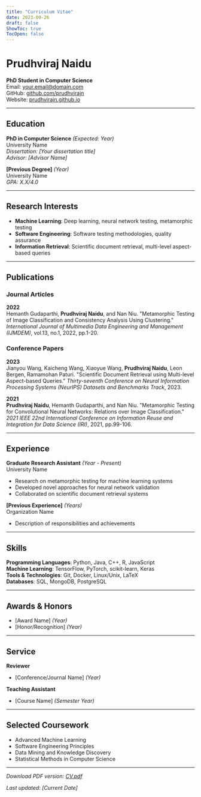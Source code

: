 ```yaml
---
title: "Curriculum Vitae"
date: 2023-09-26
draft: false
ShowToc: true
TocOpen: false
---
```


# Prudhviraj Naidu

**PhD Student in Computer Science**  
Email: your.email@domain.com  
GitHub: [github.com/prudhvirajn](https://github.com/prudhvirajn)  
Website: [prudhvirajn.github.io](https://prudhvirajn.github.io)

---

## Education

**PhD in Computer Science** *(Expected: Year)*  
University Name  
*Dissertation: [Your dissertation title]*  
*Advisor: [Advisor Name]*

**[Previous Degree]** *(Year)*  
University Name  
*GPA: X.X/4.0*

---

## Research Interests

- **Machine Learning**: Deep learning, neural network testing, metamorphic testing
- **Software Engineering**: Software testing methodologies, quality assurance
- **Information Retrieval**: Scientific document retrieval, multi-level aspect-based queries

---

## Publications

### Journal Articles

**2022**  
Hemanth Gudaparthi, **Prudhviraj Naidu**, and Nan Niu. "Metamorphic Testing of Image Classification and Consistency Analysis Using Clustering." *International Journal of Multimedia Data Engineering and Management (IJMDEM)*, vol.13, no.1, 2022, pp.1-20.

### Conference Papers

**2023**  
Jianyou Wang, Kaicheng Wang, Xiaoyue Wang, **Prudhviraj Naidu**, Leon Bergen, Ramamohan Paturi. "Scientific Document Retrieval using Multi-level Aspect-based Queries." *Thirty-seventh Conference on Neural Information Processing Systems (NeurIPS) Datasets and Benchmarks Track*, 2023.

**2021**  
**Prudhviraj Naidu**, Hemanth Gudaparthi, and Nan Niu. "Metamorphic Testing for Convolutional Neural Networks: Relations over Image Classification." *2021 IEEE 22nd International Conference on Information Reuse and Integration for Data Science (IRI)*, 2021, pp.99-106.

---

## Experience

**Graduate Research Assistant** *(Year - Present)*  
University Name  
- Research on metamorphic testing for machine learning systems
- Developed novel approaches for neural network validation
- Collaborated on scientific document retrieval systems

**[Previous Experience]** *(Years)*  
Organization Name  
- Description of responsibilities and achievements

---

## Skills

**Programming Languages**: Python, Java, C++, R, JavaScript  
**Machine Learning**: TensorFlow, PyTorch, scikit-learn, Keras  
**Tools & Technologies**: Git, Docker, Linux/Unix, LaTeX  
**Databases**: SQL, MongoDB, PostgreSQL

---

## Awards & Honors

- [Award Name] *(Year)*
- [Honor/Recognition] *(Year)*

---

## Service

**Reviewer**  
- [Conference/Journal Name] *(Year)*

**Teaching Assistant**  
- [Course Name] *(Semester Year)*

---

## Selected Coursework

- Advanced Machine Learning
- Software Engineering Principles  
- Data Mining and Knowledge Discovery
- Statistical Methods in Computer Science

---

*Download PDF version: [CV.pdf](/cv.pdf)*

*Last updated: [Current Date]*